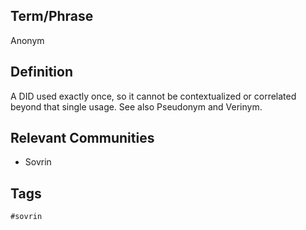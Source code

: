 ## Term/Phrase
Anonym

## Definition
A DID used exactly once, so it cannot be contextualized or correlated beyond that single usage. See also Pseudonym and Verinym.

## Relevant Communities
* Sovrin

## Tags
```
#sovrin
```
